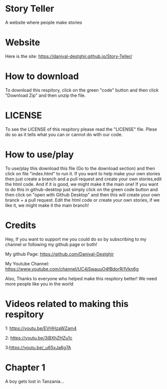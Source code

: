 # Story Teller
 A website where people make stories

# Website
Here is the site: 
https://daniyal-destghir.github.io/Story-Teller/

# How to download
To download this respitory, click on the green "code" button and then click "Download Zip" and then unzip the file.

# LICENSE
To see the LICENSE of this respitory please read the "LICENSE" file. Plese do so as it tells what you can or cannot do with our code.

# How to use/play
To use/play this download this file (Go to the download section) and then click on file "index.html" to run it. If you want to help make your own stories then just create a branch and a pull request and create your own stories,edit the html code. And if it is good, we might make it the main one! If you want to do this in github-desktop just simply click on the green code button and then click on "open with Github Desktop" and then this will create your own branck + a pull request. Edit the html code or create your own stories, if we like it, we might make it the main branch!

# Credits
Hey, If you want to support me you could do so by subscribing to my channel or following my github page or both!

My github Page: https://github.com/Daniyal-Destghir

My Youtube Channel: https://www.youtube.com/channel/UC4jSwauuO4fBdorRi1Vkn6g

Also, Thanks to everyone who helped make this respitory better! We need more people like you in the world

# Videos related to making this respitory
1: https://youtu.be/EVHHzaWZam4

2: https://youtu.be/3iBXhZHZu1c

3:https://youtu.be/_u65xJa6g7A

# Chapter 1
A boy gets lost in Tanzania...
